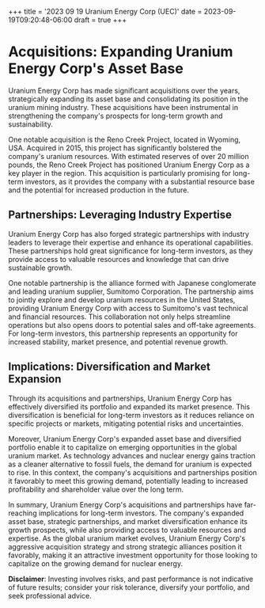 +++
title = '2023 09 19 Uranium Energy Corp (UEC)'
date = 2023-09-19T09:20:48-06:00
draft = true
+++
# Acquisitions: Expanding Uranium Energy Corp's Asset Base

Uranium Energy Corp has made significant acquisitions over the years, strategically expanding its asset base and consolidating its position in the uranium mining industry. These acquisitions have been instrumental in strengthening the company's prospects for long-term growth and sustainability.

One notable acquisition is the Reno Creek Project, located in Wyoming, USA. Acquired in 2015, this project has significantly bolstered the company's uranium resources. With estimated reserves of over 20 million pounds, the Reno Creek Project has positioned Uranium Energy Corp as a key player in the region. This acquisition is particularly promising for long-term investors, as it provides the company with a substantial resource base and the potential for increased production in the future.

## Partnerships: Leveraging Industry Expertise

Uranium Energy Corp has also forged strategic partnerships with industry leaders to leverage their expertise and enhance its operational capabilities. These partnerships hold great significance for long-term investors, as they provide access to valuable resources and knowledge that can drive sustainable growth.

One notable partnership is the alliance formed with Japanese conglomerate and leading uranium supplier, Sumitomo Corporation. The partnership aims to jointly explore and develop uranium resources in the United States, providing Uranium Energy Corp with access to Sumitomo's vast technical and financial resources. This collaboration not only helps streamline operations but also opens doors to potential sales and off-take agreements. For long-term investors, this partnership represents an opportunity for increased stability, market presence, and potential revenue growth.

## Implications: Diversification and Market Expansion

Through its acquisitions and partnerships, Uranium Energy Corp has effectively diversified its portfolio and expanded its market presence. This diversification is beneficial for long-term investors as it reduces reliance on specific projects or markets, mitigating potential risks and uncertainties.

Moreover, Uranium Energy Corp's expanded asset base and diversified portfolio enable it to capitalize on emerging opportunities in the global uranium market. As technology advances and nuclear energy gains traction as a cleaner alternative to fossil fuels, the demand for uranium is expected to rise. In this context, the company's acquisitions and partnerships position it favorably to meet this growing demand, potentially leading to increased profitability and shareholder value over the long term.

In summary, Uranium Energy Corp's acquisitions and partnerships have far-reaching implications for long-term investors. The company's expanded asset base, strategic partnerships, and market diversification enhance its growth prospects, while also providing access to valuable resources and expertise. As the global uranium market evolves, Uranium Energy Corp's aggressive acquisition strategy and strong strategic alliances position it favorably, making it an attractive investment opportunity for those looking to capitalize on the growing demand for nuclear energy.


**Disclaimer**: Investing involves risks, and past performance is not indicative of future results; consider your risk tolerance, diversify your portfolio, and seek professional advice.

